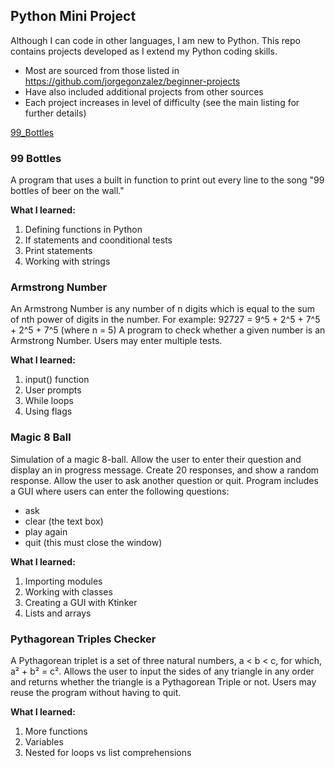 ## Python Mini Project

Although I can code in other languages, I am new to Python. This repo contains projects developed as I extend my Python coding skills.

* Most are sourced from those listed in https://github.com/jorgegonzalez/beginner-projects
* Have also included additional projects from other sources
* Each project increases in level of difficulty (see the main listing for further details)

[99_Bottles](#99-Bottles)

### 99 Bottles
A program that uses a built in function to print out every line to the song "99 bottles of beer on the wall." 

**What I learned:**
1. Defining functions in Python
2. If statements and coonditional tests
3. Print statements 
4. Working with strings

### Armstrong Number
An Armstrong Number is any number of n digits which is equal to the sum of nth power of digits in the number. 
For example: 92727 = 9^5 + 2^5 + 7^5 + 2^5 + 7^5 (where n = 5)
A program to check whether a given number is an Armstrong Number. Users may enter multiple tests.

**What I learned:**
1. input() function
2. User prompts
3. While loops
4. Using flags

### Magic 8 Ball
Simulation of a magic 8-ball. Allow the user to enter their question and display an in progress message.
Create 20 responses, and show a random response. Allow the user to ask another question or quit.
Program includes a GUI where users can enter the following questions:
* ask
* clear (the text box)
* play again
* quit (this must close the window)

**What I learned:**
1. Importing modules
2. Working with classes
3. Creating a GUI with Ktinker
4. Lists and arrays

### Pythagorean Triples Checker
A Pythagorean triplet is a set of three natural numbers, a < b < c, for which, a² + b² = c².
Allows the user to input the sides of any triangle in any order and returns whether the triangle is a Pythagorean Triple or not.
Users may reuse the program without having to quit.

**What I learned:**
1. More functions
2. Variables
3. Nested for loops vs list comprehensions








